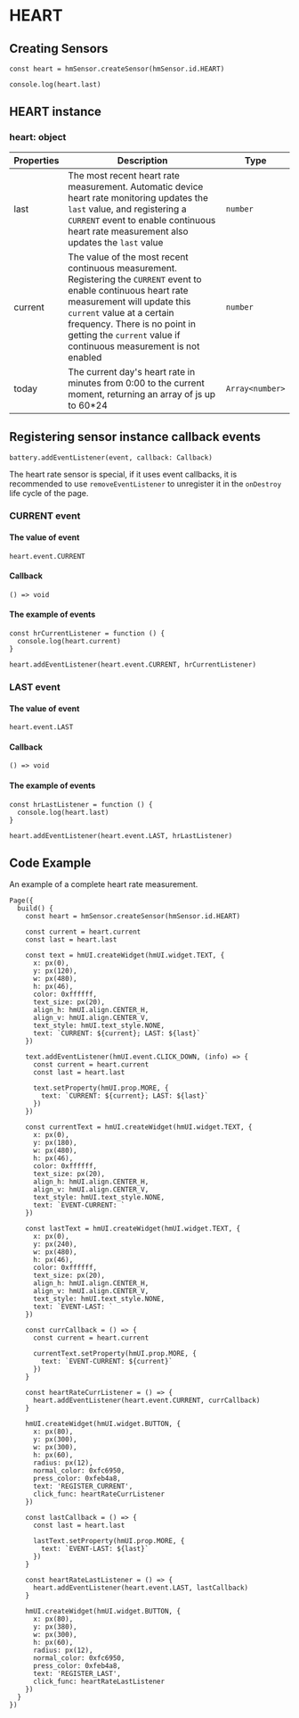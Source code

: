
# HEART

## Creating Sensors[​](/docs/1.0/reference/device-app-api/hmSensor/sensorId/HEART/#creating-sensors "Direct link to Creating Sensors")

```
const heart = hmSensor.createSensor(hmSensor.id.HEART)  
  
console.log(heart.last)  

```
## HEART instance[​](/docs/1.0/reference/device-app-api/hmSensor/sensorId/HEART/#heart-instance "Direct link to HEART instance")

### heart: object[​](/docs/1.0/reference/device-app-api/hmSensor/sensorId/HEART/#heart-object "Direct link to heart: object")

| Properties | Description | Type |
| --- | --- | --- |
| last | The most recent heart rate measurement. Automatic device heart rate monitoring updates the `last` value, and registering a `CURRENT` event to enable continuous heart rate measurement also updates the `last` value | `number` |
| current | The value of the most recent continuous measurement. Registering the `CURRENT` event to enable continuous heart rate measurement will update this `current` value at a certain frequency. There is no point in getting the `current` value if continuous measurement is not enabled | `number` |
| today | The current day's heart rate in minutes from 0:00 to the current moment, returning an array of js up to 60\*24 | `Array<number>` |

## Registering sensor instance callback events[​](/docs/1.0/reference/device-app-api/hmSensor/sensorId/HEART/#registering-sensor-instance-callback-events "Direct link to Registering sensor instance callback events")

```
battery.addEventListener(event, callback: Callback)  

```

The heart rate sensor is special, if it uses event callbacks, it is recommended to use `removeEventListener` to unregister it in the `onDestroy` life cycle of the page.

### CURRENT event[​](/docs/1.0/reference/device-app-api/hmSensor/sensorId/HEART/#current-event "Direct link to CURRENT event")

#### The value of event[​](/docs/1.0/reference/device-app-api/hmSensor/sensorId/HEART/#the-value-of-event "Direct link to The value of event")

`heart.event.CURRENT`

#### Callback[​](/docs/1.0/reference/device-app-api/hmSensor/sensorId/HEART/#callback "Direct link to Callback")

```
() => void  

```
#### The example of events[​](/docs/1.0/reference/device-app-api/hmSensor/sensorId/HEART/#the-example-of-events "Direct link to The example of events")

```
const hrCurrentListener = function () {  
  console.log(heart.current)  
}  
  
heart.addEventListener(heart.event.CURRENT, hrCurrentListener)  

```
### LAST event[​](/docs/1.0/reference/device-app-api/hmSensor/sensorId/HEART/#last-event "Direct link to LAST event")

#### The value of event[​](/docs/1.0/reference/device-app-api/hmSensor/sensorId/HEART/#the-value-of-event-1 "Direct link to The value of event")

`heart.event.LAST`

#### Callback[​](/docs/1.0/reference/device-app-api/hmSensor/sensorId/HEART/#callback-1 "Direct link to Callback")

```
() => void  

```
#### The example of events[​](/docs/1.0/reference/device-app-api/hmSensor/sensorId/HEART/#the-example-of-events-1 "Direct link to The example of events")

```
const hrLastListener = function () {  
  console.log(heart.last)  
}  
  
heart.addEventListener(heart.event.LAST, hrLastListener)  

```
## Code Example[​](/docs/1.0/reference/device-app-api/hmSensor/sensorId/HEART/#code-example "Direct link to Code Example")

An example of a complete heart rate measurement.

```
Page({  
  build() {  
    const heart = hmSensor.createSensor(hmSensor.id.HEART)  
  
    const current = heart.current  
    const last = heart.last  
  
    const text = hmUI.createWidget(hmUI.widget.TEXT, {  
      x: px(0),  
      y: px(120),  
      w: px(480),  
      h: px(46),  
      color: 0xffffff,  
      text_size: px(20),  
      align_h: hmUI.align.CENTER_H,  
      align_v: hmUI.align.CENTER_V,  
      text_style: hmUI.text_style.NONE,  
      text: `CURRENT: ${current}; LAST: ${last}`  
    })  
  
    text.addEventListener(hmUI.event.CLICK_DOWN, (info) => {  
      const current = heart.current  
      const last = heart.last  
  
      text.setProperty(hmUI.prop.MORE, {  
        text: `CURRENT: ${current}; LAST: ${last}`  
      })  
    })  
  
    const currentText = hmUI.createWidget(hmUI.widget.TEXT, {  
      x: px(0),  
      y: px(180),  
      w: px(480),  
      h: px(46),  
      color: 0xffffff,  
      text_size: px(20),  
      align_h: hmUI.align.CENTER_H,  
      align_v: hmUI.align.CENTER_V,  
      text_style: hmUI.text_style.NONE,  
      text: `EVENT-CURRENT: `  
    })  
  
    const lastText = hmUI.createWidget(hmUI.widget.TEXT, {  
      x: px(0),  
      y: px(240),  
      w: px(480),  
      h: px(46),  
      color: 0xffffff,  
      text_size: px(20),  
      align_h: hmUI.align.CENTER_H,  
      align_v: hmUI.align.CENTER_V,  
      text_style: hmUI.text_style.NONE,  
      text: `EVENT-LAST: `  
    })  
  
    const currCallback = () => {  
      const current = heart.current  
  
      currentText.setProperty(hmUI.prop.MORE, {  
        text: `EVENT-CURRENT: ${current}`  
      })  
    }  
  
    const heartRateCurrListener = () => {  
      heart.addEventListener(heart.event.CURRENT, currCallback)  
    }  
  
    hmUI.createWidget(hmUI.widget.BUTTON, {  
      x: px(80),  
      y: px(300),  
      w: px(300),  
      h: px(60),  
      radius: px(12),  
      normal_color: 0xfc6950,  
      press_color: 0xfeb4a8,  
      text: 'REGISTER_CURRENT',  
      click_func: heartRateCurrListener  
    })  
  
    const lastCallback = () => {  
      const last = heart.last  
  
      lastText.setProperty(hmUI.prop.MORE, {  
        text: `EVENT-LAST: ${last}`  
      })  
    }  
  
    const heartRateLastListener = () => {  
      heart.addEventListener(heart.event.LAST, lastCallback)  
    }  
  
    hmUI.createWidget(hmUI.widget.BUTTON, {  
      x: px(80),  
      y: px(380),  
      w: px(300),  
      h: px(60),  
      radius: px(12),  
      normal_color: 0xfc6950,  
      press_color: 0xfeb4a8,  
      text: 'REGISTER_LAST',  
      click_func: heartRateLastListener  
    })  
  }  
})  

```
